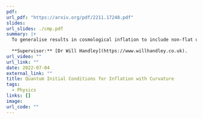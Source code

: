 ```yaml
---
pdf: 
url_pdf: "https://arxiv.org/pdf/2211.17248.pdf"
slides:
url_slides: ./cmp.pdf
summary: |+
  To generalise results in cosmological inflation to include non-flat universes and non-eternal inflation, a novel comoving curvature perturbation variable is proposed and analysed. Novel initial conditions are proposed by setting the vacuum using the renormalised stress energy tensor.
  
  **Supervisor:** [Dr Will Handley](https://www.willhandley.co.uk).
url_video: ""
url_link: ""
date: 2022-07-04
external_link: ""
title: Quantum Initial Conditions for Inflation with Curvature
tags:
  - Physics
links: []
image: 
url_code: ""
---
```


